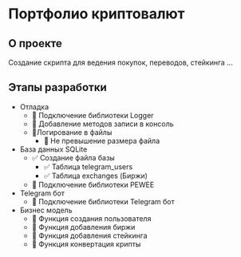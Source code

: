 # Портфолио криптовалют 
## О проекте
Создание скрипта для ведения покупок, переводов, стейкинга ...    
## Этапы разработки
- Отладка
  - 🔲 Подключение библиотеки Logger
  - 🔲 Добавление методов записи в консоль
  - 🔲Логирование в файлы
    - 🔲 Не превышение размера файла
- База данных SQLite
  - ✅ Создание файла базы
    - ✅ Таблица telegram_users
    - ✅ Таблица exchanges (Биржи)
  - 🔲 Подключение библиотеки PEWEE
- Telegram бот
  - 🔲 Подключение библиотеки Telegram бот
- Бизнес модель
  - 🔲 Функция создания пользователя
  - 🔲 Функция добавления биржи
  - 🔲 Функция добавления стейкинга
  - 🔲 Функция конвертация крипты
##
  
